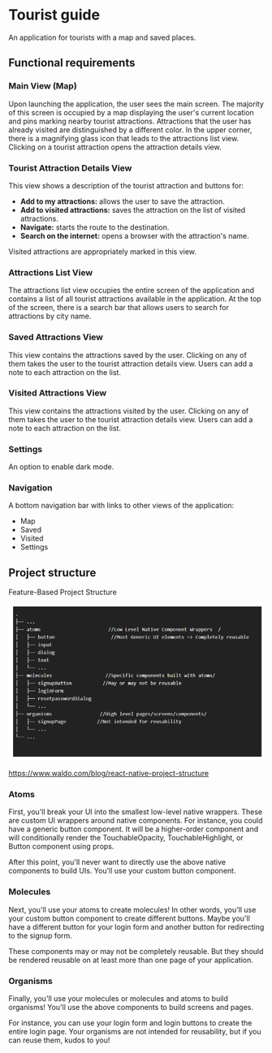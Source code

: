 # Tourist guide
An application for tourists with a map and saved places.

## Functional requirements

### Main View (Map)
Upon launching the application, the user sees the main screen. The majority of this screen is occupied by a map displaying the user's current location and pins marking nearby tourist attractions. Attractions that the user has already visited are distinguished by a different color. In the upper corner, there is a magnifying glass icon that leads to the attractions list view. Clicking on a tourist attraction opens the attraction details view.

### Tourist Attraction Details View
This view shows a description of the tourist attraction and buttons for:

- **Add to my attractions:** allows the user to save the attraction.
- **Add to visited attractions:** saves the attraction on the list of visited attractions.
- **Navigate:** starts the route to the destination.
- **Search on the internet:** opens a browser with the attraction's name.

 Visited attractions are appropriately marked in this view.

### Attractions List View
The attractions list view occupies the entire screen of the application and contains a list of all tourist attractions available in the application. At the top of the screen, there is a search bar that allows users to search for attractions by city name.

### Saved Attractions View
This view contains the attractions saved by the user. Clicking on any of them takes the user to the tourist attraction details view. Users can add a note to each attraction on the list.

### Visited Attractions View
This view contains the attractions visited by the user. Clicking on any of them takes the user to the tourist attraction details view. Users can add a note to each attraction on the list.

### Settings
An option to enable dark mode.

### Navigation
A bottom navigation bar with links to other views of the application:

- Map
- Saved
- Visited
- Settings

## Project structure

Feature-Based Project Structure

![img.png](readmeAssets/img.png)

https://www.waldo.com/blog/react-native-project-structure

### Atoms
First, you'll break your UI into the smallest low-level native wrappers. These are custom UI wrappers around native components. For instance, you could have a generic button component. It will be a higher-order component and will conditionally render the TouchableOpacity, TouchableHighlight, or Button component using props.

After this point, you'll never want to directly use the above native components to build UIs. You'll use your custom button component.

### Molecules
Next, you'll use your atoms to create molecules! In other words, you'll use your custom button component to create different buttons. Maybe you'll have a different button for your login form and another button for redirecting to the signup form.

These components may or may not be completely reusable. But they should be rendered reusable on at least more than one page of your application.

### Organisms
Finally, you'll use your molecules or molecules and atoms to build organisms! You'll use the above components to build screens and pages.

For instance, you can use your login form and login buttons to create the entire login page. Your organisms are not intended for reusability, but if you can reuse them, kudos to you!
